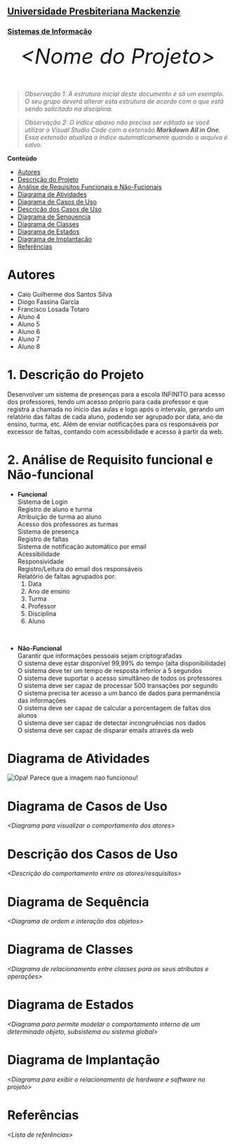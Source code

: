 <h2><a href= "https://www.mackenzie.br">Universidade Presbiteriana Mackenzie</a></h2>
<h3><a href= "https://www.mackenzie.br/graduacao/sao-paulo-higienopolis/sistemas-de-informacao">Sistemas de Informação</a></h3>


<font size="+12"><center>
*&lt;Nome do Projeto&gt;*
</center></font>

>*Observação 1: A estrutura inicial deste documento é só um exemplo. O seu grupo deverá alterar esta estrutura de acordo com o que está sendo solicitado na disciplina.*

>*Observação 2: O índice abaixo não precisa ser editado se você utilizar o Visual Studio Code com a extensão **Markdown All in One**. Essa extensão atualiza o índice automaticamente quando o arquivo é salvo.*

**Conteúdo**

- [Autores](#nome-alunos)
- [Descrição do Projeto](#introdução-do-projeto)
- [Análise de Requisitos Funcionais e Não-Fucionais](#descrição-dos-requisitos)
- [Diagrama de Atividades](#diagrama-de-atividades) 
- [Diagrama de Casos de Uso](#diagrama-de-comportamento-atores)
- [Descrição dos Casos de Uso](#descrição-das-funcões)
- [Diagrama de Senquencia](#diagrama-de-ordem-interações)
- [Diagrama de Classes](#diagrama-orientado-objetos)
- [Diagrama de Estados](#diagrama-estrutura-componente)
- [Diagrama de Implantação](#diagrama-de-hardware-software)
- [Referências](#referências)


# Autores

* Caio Guilherme dos Santos Silva
* Diogo Fassina Garcia
* Francisco Losada Totaro
* Aluno 4
* Aluno 5
* Aluno 6
* Aluno 7
* Aluno 8


# **1. Descrição do Projeto**

Desenvolver um sistema de presenças para a escola INFINITO para acesso dos professores, tendo um acesso próprio para cada professor e que registra a chamada no ínicio das aulas e logo após o intervalo, gerando um relatório das faltas de cada aluno, podendo ser agrupado por data, ano de ensino, turma, etc. Além de enviar notificações para os responsáveis por excessor de faltas, contando com acessibilidade e acesso à partir da web.

# **2. Análise de Requisito funcional e Não-funcional**

- **Funcional**<br>
Sistema de Login<br>
Registro de aluno e turma<br>
Atribuição de turma ao aluno<br>
Acesso dos professores as turmas<br>
Sistema de presença<br>
Registro de faltas<br>
Sistema de notificação automático por email<br>
Acessibilidade<br>
Responsividade<br>
Registro/Leitura do email dos responsáveis<br>
Relatório de faltas agrupados por:
    1. Data
    2. Ano de ensino
    3. Turma
    4. Professor
    5. Disciplina
    6. Aluno
<br>

- **Não-Funcional**<br>
Garantir que informações pessoais sejam criptografadas<br>
O sistema deve estar disponível 99,99% do tempo (alta disponibilidade)<br>
O sistema deve ter um tempo de resposta inferior a 5 segundos<br>
O sistema deve suportar o acesso simultâneo de todos os professores<br>
O sistema deve ser capaz de processar 500 transações por segundo<br>
O sistema precisa ter acesso a um banco de dados para permanência das informações<br>
O sistema deve ser capaz de calcular a porcentagem de faltas dos alunos<br>
O sistema deve ser capaz de detectar incongruências nos dados<br>
O sistema deve ser capaz de disparar emails através da web



# Diagrama de Atividades

![Opa! Parece que a imagem nao funcionou!](https://viewer.diagrams.net/?tags=%7B%7D&lightbox=1&highlight=0000ff&edit=_blank&layers=1&nav=1&title=Diagrama%20sem%20nome#R%3Cmxfile%3E%3Cdiagram%20name%3D%22P%C3%A1gina-1%22%20id%3D%22g9BKU89KwJ0dT-WAyuCA%22%3E7R1Zd5s6%2Btf4nJkH57Avj1naO10yJ7fpzaTzModibHOLkS%2FgJrm%2FfiRAGCSxGIOktulDaiQh4Ns3SQv9evf8W%2BLtt7dgFUQLTVk9L%2FSbhaapmq7D%2F1DLS9ViFS2bJFyVbceG%2B%2FDvoGxUytZDuArSxsAMgCgL981GH8Rx4GeNNi9JwFNz2BpEzafuvU1ANdz7XkS3%2FidcZVv8GYpy7PhXEG62%2BNGuVvbsPDy6bEi33go81Zr0Nwv9OgEgK37tnq%2BDCIEPA6a4721Lb%2FVmSRBnQ25Q3q8%2BbNIP%2FwXq3%2B6fnx8V%2F50aLnWtmOa7Fx3KTy7fNnvBMAji1SUCJbyKQQwbr7bZLoJXKvyZgEO8CtAjFHi1BnFWIlGFH3iVZl6CGxx4DaeqXfmH5Ht%2BK5qoeGywovBx%2FD61ghokuADsgix5gUOejogxS1hvayjBbUkQeVn4vTm9V9LHppquesIdCOGDNaUkZsN1iltKUnZcpTlFCg6JH5R31fFATGRi2m6bCMJsE2TURPBH7bOPTTma2Sj%2Fy82yh3eqb%2B3M%2B2%2FL37cvu7vN0jUHoDyKIIchVD9twyy433s%2B6nmCXN5EfwuS4OxBkgXPnXjD8FDMJjys8rqGV9tsxysLhQ2YnQwgd1KeCJ7D7LH2%2Bwv6fWGWVzfPta6bl%2FKiFawEf4hiBrOJMlWxRzKDoTcmcvVhvABh773Uhu3RgLSDeXX2%2Bx7JpJhxLKP5wLj5dPtH%2FP42gbB%2BUNbb%2FWFp0FQDsXdfXoIk24INiL3ozbGVIJ3jmI8A7Evq%2BjPIspdSinqHDDRpbwy10cQMW96G6Gtr1DhGNJ8rc0m0qcqFNohAaIrVLtz6P4OaeRABTyaEbdmEcJMPHY4y%2BOP7p%2FTq9u7p8fo6vHv%2B%2Btdq8%2FtSVYUwTwzf%2FfHIMejyS8Uk8OLIP%2FlVr7guqKjjO0sCL6i4Y5wxUPwPZrizsKNTxJvB5yI7P4B%2FIrAJYwp9TeTMT9GG1SRp1VAoklY1hoq05qJpRwxJD5HtY0h3cpJkC27LIfBImhoTmssdn1mj9ZK%2B36ZBvEVEH0AvB%2BQ%2BaJIEGUhp0t%2BC3ddDyofsbe2iaZxpDMJ3GbJcVeYifIsCoQ9Asgpi6BAni8o%2FFicrNJ0EmiFcWtAGQry41heXOqDABb8ya8LEi8JNDH%2F7ECZBAhsQLELfiy7Ljl24WkVtpkUT%2FFNYF26Thyuo1aBrMYBLegPTmRd02CMNdz8eYA27CVjdFA1YU4ySK%2B226qLm9oyx23rtMV0S5TedmxI%2B258esvXV8tOtc%2F149Zj%2BZlwtaTYRgd7xNopqDcQnFu0TI%2FTUOIVt2oQiMnUiqnvqHWfHNjoBW6OMfQLWQZoijS5YnVsWCROu6pzJSbRcnNJbNUyrLvmWyoWi2D3CL7%2B6C5IQfiBSZUVjLzcPkpn3q5367y%2Fp%2Fx7e2Ydv2YelnWnrpcrJY9Bc0pqzSNN2aHhSpaciQx4TRSg1x2W%2B8lRczCRKS6iynirI0k94Fh%2FC0w1lFNmNQCczmafSnlQdn6X%2F38i6TRdvrmLMX2o9bfHmcRRwWnaRifNxZgTWFHVKY2JAO5OuzrK98VvWdPJ9mGbBrorMrb0o8xjxCe762bxQmqF90%2BaooJlCYoipWwXka%2FBIt94e9RfEmHkZ6l%2BHUXQNIpDkN%2BpK%2Fi%2Bn2AR8C2o963XZMwFYyUQqwxfUZ%2FIFmRClo8Qj1E0N0qSr%2FRVkGdg1Y5xgH8SUJGiH%2BkCHvC4guohnbgVjaoQ7aAwzRkYoGOZn0rHQ82RJG5tMwAxk%2BF93BwoYbS52oD0mmh2OhOxHXpqG%2FmJIYQEH1TtedxoDjbShzgGnAgfClDNIThtc7eO20CEnlj2tlmUI1Y2kIEytao1WR5fB9ApkBtV1xjEkITtDm4jsqMDwQLI71W01FeKFm24rHa7SnK7xZ7u5bP8Pa4%2FpRe8JxDyr6D2LCV554LzQjdv0ZfjQ9BB%2FhY9gHx8y7DUeJg%2Ffc7IeCBI2x8YfTadnoolIWNeJ5%2Bhmjxgncw6N8TOR%2FBCH8sezoCWhWa2P1IbSLDXRfAU7nWmGenXaIUFBsHNc1Vb0nVBlYlLJBEYdhMNAMakBJyt1V3tCxlIVKU%2Bc4%2B81n5jJYyYUlckTDGdFGrqSs4H48K9BuMQScIGY0swRHvFR%2B3DjAnsoF2CTVBYuoCvo4K%2BYVZ%2FJWxGIo39mGpiOEV15sY9KWvOs0cpbyQA00qYWnjFSp10n1gojSQxEcqkWWQgx2C0nrSB7oFMzlYHIyJPOgrf%2BrJFkCKYQQ6YGh6KYUPDUPHMj%2BLTYyGgE9%2BY0XhE8E4LpgK6%2FX9M4FreAzlZp7WQxFl1ModPZIDotWDKjkJMrsUfzgDMRD5DzzM0DrGS8FaH1Cgf4Y4N%2B7LwsyReN3PgHtD6v6IaPq0ZIxTOsVSFceWbIzghceEa2jAzBM85EeoOaZ26eGbLqmguCHckRPHZzExLBnKsdNE4uWS%2BCMWHLiuDR3huBYGqemRGsn5bKn9G0%2F2nNml4nYW4Uc%2FLepMHcNKrV7Jlnbqxx8jdkwVozGDZ%2BM7CeeebG2oCK3p8Ia85UIcyeeebGGh3A9JGbd6Wvwk0etkcrPthJb5GbCuH3Fubf0XnRGE4tE4wc4XEjhyERirgBWn7VAJT11wHgjmWapzkv4QBn%2F5zDBnfjWMO7eA0QSaKAhJ3Tq4my0UqeXVI%2BBekexGneq34PwrQWriieLF%2FEwmHkoObCFjvnyiliIYn8JvfgHC%2FAXXKF%2BIxJKDbmTlsOMomnyn4RyUIRNGZGW8QGN0eGDVlO0ab%2ByoxXFM%2BFYlpbik9EESDhaFGwYSQgJsd8EcmKxBlsMDZmQ7HBfLmoTsh25aL8bJ9KmIEiAMcxBcWGJKf4Zj%2BzuJIzy%2FhAmdEz0dzMIiAzz34R2c2C0eY9ieIZAzRsyHIKq%2FVafj%2Bzyus1IudG8q%2Fme9sTyV%2BlZ6K58cbJLZMEb6Y%2BWcykZ6K58Ub7WqkXFfHCJKR3xRVpR%2FIMdXeab3KFugnDS7Rnav9akkAzm4J3tCTQTEtw9NRmZSlE2NCOXAYWAzNj1bSuGN0TzY1iTmGjXhv6FcVzoRhDtobiY8UyjhWley9esLKOXz3%2F2yZH8tIv9hBDyccwDrMQmgWsBGRRBK3gVYBVLKp4hAThKM0iECJaQzqyhKMcTXYmHOvIUkzIOXaLIVtPYeShWqV9Q2%2BhPCE6ROvIEr9zZTMvSZ4YHSIgeYJ3iMD5tcridOwtnlvNSOGN89GmDqeiin6b8SdWV73m59xIntZrn3xHDWlwToRZxzI1tELFMjUnX18avFnTKFHN6plo7nOmhxQFtJYtS1YoQFqhwis%2FXdozK2pn3SQUG%2BalQCXaiXWZx5UGayQocPXx3gvpLW64BseJBAJju3K%2BVVvKfLstLkZtmmvU9TM64Sg%2FA4TnCUd1j6xrI6X%2BA2lsqVQOuYmzQ26ZNDi127aagVc5JgbsL76dYfcuhQIO6jpTFNFuXRCnYezRJ3byPGpXJzY6Ze3jxjp8c8Z9DF2R5D%2F5zv68thlsM8QJ9HIOzKqMLb79Q5IKpnqVPOSMI9WzTz3TO4n%2B9dSzAZzWfpjZgEPPCjrloB263rLGJDdeNslmzxRPMMDYyiaMM85YnDLbjpVMWMkUOesnUXmipa7hXuBw2unhM2XAbNPpEibimaVzKNqyLpLt0HM7e6n4WeyiUUf28iyhY8IM743wqlcm1ivYrulVLMWeIqIUC8P8%2BjzVOQJTqxabcdbjbKrFB8bNp9s%2F4ve3CZz4QVlv9weshuX3PM47v2MaBjAGMkCxYcW5ns2ph8E4OpTFxA4nJd20KTnGLaqidd9j2733LM49R4ZJqt3%2BgkQxIiEkZ4ogOUs9meQYt%2FSSnMWB5DrBX9MlH8M0qw5mxiWJig926K8XPntpDj8U5oq8Yj%2BUYuw%2BCdIgLnZRkVIZsSw3vn6OLvQ8j5%2FaeMOr3vqNN1uk8cZYnPcWHX4unl9YmpJhvc11AEiHndGA1p1UUsaWEmr0CgVEY%2BBAgQt%2BeNaEiVeeYe5DAKDUJHW4%2BS5craI237sJ%2FrosUGakUoWGN0uqkzm%2F6aQ6XVDyEDAW%2Fv1w0LZdGaFtdupQacIfp2lCCbw%2FvFNqf1zdOFODtvhdmnOBYxvYYht71qOtWReO0xK44xTbZOw8e%2BtluBZKvO5iWMiOIdxCpjX%2BZ5B5EXYy1shYOrsi6iy4ERVRTH3Pt46MduJwHVnau1qttkQt2Xz1%2FgFfEr6FQvz3zxx0Sr6h5trbhdFLccsOQPewAHbVf9xwUyk33FSQ5luWyu4yfw0oC2tdBZ5QTwxKnNGr5BaamSME9m9vwSqIUMObvDUBcGR1haFm5nCDLTfoNyJjE8HJhMDuG6tWYzFhjJpGO05TIKfq8UFRW2oW1aVmVV%2BKxxeYqsZjAocNdRJH%2FTnAUHtO5qhFzS9rzy7IfcjXVV3Vhx0ZwEQsUI3UrSMklJdjey5mcXvBElUfYgvcVbJG1WfUbkMcjts3teeTYM8vK9jXG5sUUY6jSEe%2BlZYmtpsE1PN2uMvtEaIWgcxdmTGibqrwvLZOe2KXq9APofEp0DvQZgQ5q6aaAXHSFBsA8UXJ1DUb7cjO%2Bpv%2FAw%3D%3D%3C%2Fdiagram%3E%3C%2Fmxfile%3E)

# Diagrama de Casos de Uso

*&lt;Diagrama para visualizar o comportamento dos atores&gt;*

# Descrição dos Casos de Uso

*&lt;Descrição do comportamento entre os atores/resquisitos&gt;*

# Diagrama de Sequência

*&lt;Diagrama de ordem e interação dos objetos&gt;*

# Diagrama de Classes

*&lt;Diagrama de relacionamento entre classes para os seus atributos e operações&gt;*

# Diagrama de Estados

*&lt;Diagrama para permite modelar o comportamento interno de um determinado objeto, subsistema ou sistema global&gt;*

# Diagrama de Implantação

*&lt;Diagrama para exibir o relacionamento de hardware e software no projeto&gt;*

# Referências

*&lt;Lista de referências&gt;*
